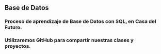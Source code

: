 ## Base de Datos
### Proceso de aprendizaje de Base de Datos con SQL, en Casa del Futuro.
### Utilizaremos GitHub para compartir nuestras clases y proyectos.
